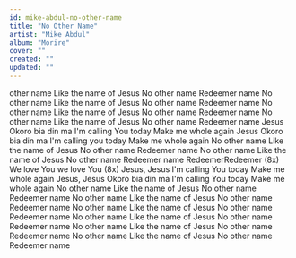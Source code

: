 ```yaml
---
id: mike-abdul-no-other-name
title: "No Other Name"
artist: "Mike Abdul"
album: "Morire"
cover: ""
created: ""
updated: ""
---
```


other name
Like the name of Jesus
No other name
Redeemer name
No other name
Like the name of Jesus
No other name
Redeemer name
No other name
Like the name of Jesus
No other name
Redeemer name
No other name
Like the name of Jesus
No other name
Redeemer name
Jesus
Okoro bia din ma
I'm calling You today
Make me whole again
Jesus
Okoro bia din ma
I'm calling you today
Make me whole again
No other name
Like the name of Jesus
No other name
Redeemer name
No other name
Like the name of Jesus
No other name
Redeemer name
RedeemerRedeemer (8x)
We love You we love You (8x)
Jesus, Jesus
I'm calling You today
Make me whole again
Jesus, Jesus
Okoro bia din ma
I'm calling You today
Make me whole again
No other name
Like the name of Jesus
No other name
Redeemer name
No other name
Like the name of Jesus
No other name
Redeemer name
No other name
Like the name of Jesus
No other name
Redeemer name
No other name
Like the name of Jesus
No other name
Redeemer name
No other name
Like the name of Jesus
No other name
Redeemer name
No other name
Like the name of Jesus
No other name
Redeemer name